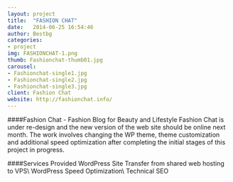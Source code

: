 ```yaml
---
layout: project
title:  "FASHION CHAT"
date:   2014-06-25 16:54:46
author: Bestbg
categories:
- project
img: FASHIONCHAT-1.png
thumb: Fashionchat-thumb01.jpg
carousel:
- Fashionchat-single1.jpg
- Fashionchat-single2.jpg
- Fashionchat-single3.jpg
client: Fashion Chat
website: http://fashionchat.info/
---
```

####Fashion Chat - Fashion Blog for Beauty and Lifestyle
Fashion Chat is under re-design and the new version of the web site should be online next month. The work involves changing the WP theme, theme customization and additional speed optimization after completing the initial stages of this project in progress.

####Services Provided
WordPress Site Transfer from shared web hosting to VPS\\
WordPress Speed Optimization\\
Technical SEO